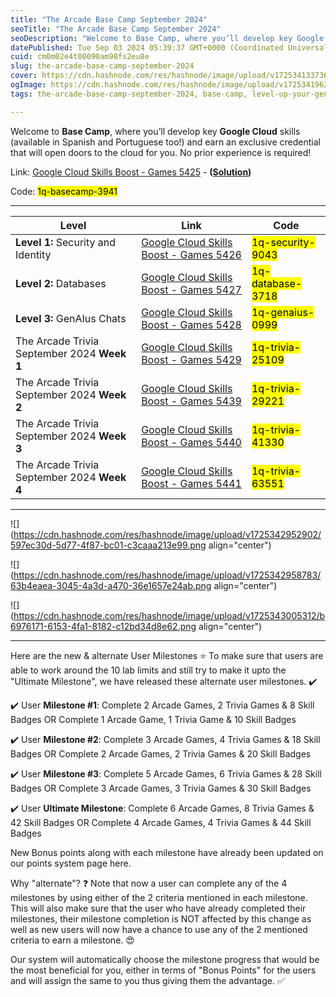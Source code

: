 ```yaml
---
title: "The Arcade Base Camp September 2024"
seoTitle: "The Arcade Base Camp September 2024"
seoDescription: "Welcome to Base Camp, where you’ll develop key Google Cloud skills (available in Spanish and Portuguese too!) and earn an exclusive credential that will ope"
datePublished: Tue Sep 03 2024 05:39:37 GMT+0000 (Coordinated Universal Time)
cuid: cm0m02e4t00090am98fs2eu8e
slug: the-arcade-base-camp-september-2024
cover: https://cdn.hashnode.com/res/hashnode/image/upload/v1725341337362/b1e91291-8e27-4e36-9a7a-f5a175c5511b.jpeg
ogImage: https://cdn.hashnode.com/res/hashnode/image/upload/v1725341962704/50ac8584-427c-4675-a9a6-70de790433cc.jpeg
tags: the-arcade-base-camp-september-2024, base-camp, level-up-your-genai-skills, level-2-databases, level-1-security-and-identity, the-arcade-trivia-september-2024-week-1, the-arcade-trivia-september-2024-week-2, the-arcade-trivia-september-2024-week-3, the-arcade-trivia-september-2024-week-4

---
```


Welcome to **Base Camp**, where you’ll develop key **Google Cloud** skills (available in Spanish and Portuguese too!) and earn an exclusive credential that will open doors to the cloud for you. No prior experience is required!

Link: [Google Cloud Skills Boost - Games 5425](https://www.cloudskillsboost.google/games/5425) - **(**[**Solution**](https://eplus.dev/the-arcade-base-camp-september-2024-solution)**)**

Code: <mark>1q-basecamp-3941</mark>

---

| **Level** | **Link** | **Code** |
| --- | --- | --- |
| **Level 1:** Security and Identity | [Google Cloud Skills Boost - Games 5426](https://www.cloudskillsboost.google/games/5426?utm_source=qwiklabs&utm_medium=lp&utm_campaign=level1-september-arcade24) | <mark>1q-security-9043</mark> |
| **Level 2:** Databases | [Google Cloud Skills Boost - Games 5427](https://www.cloudskillsboost.google/games/5427?utm_source=qwiklabs&utm_medium=lp&utm_campaign=level2-september-arcade24) | <mark>1q-database-3718</mark> |
| **Level 3:** GenAIus Chats | [Google Cloud Skills Boost - Games 5428](https://www.cloudskillsboost.google/games/5428?utm_source=qwiklabs&utm_medium=lp&utm_campaign=level3-september-arcade24) | <mark>1q-genaius-0999</mark> |
| The Arcade Trivia September 2024 **Week 1** | [Google Cloud Skills Boost - Games 5429](https://www.cloudskillsboost.google/games/5429?utm_source=qwiklabs&utm_medium=lp&utm_campaign=arcade24-september-trivia) | <mark>1q-trivia-25109</mark> |
| The Arcade Trivia September 2024 **Week 2** | [Google Cloud Skills Boost - Games 5439](https://www.cloudskillsboost.google/games/5439?utm_source=qwiklabs&utm_medium=lp&utm_campaign=arcade24-september-trivia) | <mark>1q-trivia-29221</mark> |
| The Arcade Trivia September 2024 **Week 3** | [Google Cloud Skills Boost - Games 5440](https://www.cloudskillsboost.google/games/5440?utm_source=qwiklabs&utm_medium=lp&utm_campaign=arcade24-september-trivia) | <mark>1q-trivia-41330</mark> |
| The Arcade Trivia September 2024 **Week 4** | [Google Cloud Skills Boost - Games 5441](https://www.cloudskillsboost.google/games/5441?utm_source=qwiklabs&utm_medium=lp&utm_campaign=arcade24-september-trivia) | <mark>1q-trivia-63551</mark> |

---

![](https://cdn.hashnode.com/res/hashnode/image/upload/v1725342952902/597ec30d-5d77-4f87-bc01-c3caaa213e99.png align="center")

![](https://cdn.hashnode.com/res/hashnode/image/upload/v1725342958783/63b4eaea-3045-4a3d-a470-36e1657e24ab.png align="center")

![](https://cdn.hashnode.com/res/hashnode/image/upload/v1725343005312/b6976171-6153-4fa1-8182-c12bd34d8e62.png align="center")

---

Here are the new & alternate User Milestones ⭐ To make sure that users are able to work around the 10 lab limits and still try to make it upto the "Ultimate Milestone", we have released these alternate user milestones. ✔️

✔️ User **Milestone #1**: Complete 2 Arcade Games, 2 Trivia Games & 8 Skill Badges OR Complete 1 Arcade Game, 1 Trivia Game & 10 Skill Badges

✔️ User **Milestone #2**: Complete 3 Arcade Games, 4 Trivia Games & 18 Skill Badges OR Complete 2 Arcade Games, 2 Trivia Games & 20 Skill Badges

✔️ User **Milestone #3**: Complete 5 Arcade Games, 6 Trivia Games & 28 Skill Badges OR Complete 3 Arcade Games, 3 Trivia Games & 30 Skill Badges

✔️ User **Ultimate Milestone**: Complete 6 Arcade Games, 8 Trivia Games & 42 Skill Badges OR Complete 4 Arcade Games, 4 Trivia Games & 44 Skill Badges

New Bonus points along with each milestone have already been updated on our points system page here.

Why "alternate"? ❓ Note that now a user can complete any of the 4 milestones by using either of the 2 criteria mentioned in each milestone. This will also make sure that the user who have already completed their milestones, their milestone completion is NOT affected by this change as well as new users will now have a chance to use any of the 2 mentioned criteria to earn a milestone. 😍

Our system will automatically choose the milestone progress that would be the most beneficial for you, either in terms of "Bonus Points" for the users and will assign the same to you thus giving them the advantage. ✅